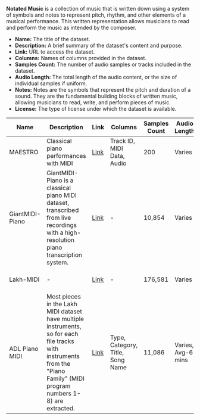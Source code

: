 **Notated Music** is a collection of music that is written down using a system of symbols and notes to represent pitch, rhythm, and other 
elements of a musical performance. This written representation allows musicians to read and perform the music as intended by the composer.

- **Name:** The title of the dataset.
- **Description:** A brief summary of the dataset's content and purpose.
- **Link:** URL to access the dataset.
- **Columns:** Names of columns provided in the dataset.
- **Samples Count:** The number of audio samples or tracks included in the dataset.
- **Audio Length:** The total length of the audio content, or the size of individual samples if uniform.
- **Notes:** Notes are the symbols that represent the pitch and duration of a sound. They are the fundamental building blocks of written music, allowing musicians to read, write, and perform pieces of music.
- **License:** The type of license under which the dataset is available.

| **Name** | **Description** | **Link** | **Columns** | **Samples Count** | **Audio Length** | **Notes** | **License** |
|----------|------------------|----------|--------------|-------------------|------------------|---------|-------------|
| MAESTRO | Classical piano performances with MIDI | [Link](https://magenta.tensorflow.org/datasets/maestro) | Track ID, MIDI Data, Audio | 200 | Varies | 6 | [CC BY-NC-SA 4.0](https://creativecommons.org/licenses/by-nc-sa/4.0/) |
| GiantMIDI-Piano | GiantMIDI-Piano is a classical piano MIDI dataset, transcribed from live recordings with a high-resolution piano transcription system. | [Link](https://github.com/bytedance/GiantMIDI-Piano) | - | 10,854 | Varies | 39 | [CC BY-NC-SA 4.0](https://creativecommons.org/licenses/by-nc-sa/4.0/) |
| Lakh-MIDI | - | [Link](https://colinraffel.com/projects/lmd/#get) | - | 176,581 | Varies | 535 | [CC BY-NC-SA 4.0](https://creativecommons.org/licenses/by-nc-sa/4.0/) |
| ADL Piano MIDI | Most pieces in the Lakh MIDI dataset have multiple instruments, so for each file tracks with instruments from the "Piano Family" (MIDI program numbers 1-8) are extracted. | [Link](https://github.com/lucasnfe/adl-piano-midi) | Type, Category, Title, Song Name | 11,086 | Varies, Avg-6 mins |  [CC BY 4.0](https://creativecommons.org/licenses/by/4.0/) |  
